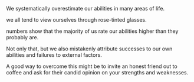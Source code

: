 We systematically overestimate our abilities in many areas of life.

we all tend to view ourselves through rose-tinted glasses.

numbers show that the majority of us rate our abilities higher than they probably are.

Not only that, but we also mistakenly attribute successes to our own abilities and failures to external factors.

A good way to overcome this might be to invite an honest friend out to coffee and ask for their candid opinion on your strengths and weaknesses.